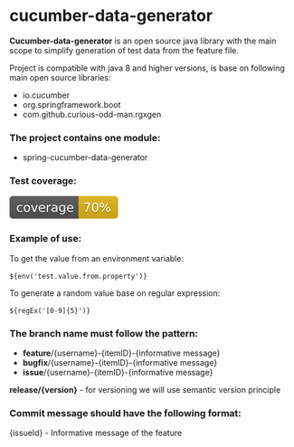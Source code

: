 # cucumber-data-generator

**Cucumber-data-generator** is an open source java library with the main scope to simplify generation of test data from the feature file.

Project is compatible with java 8 and higher versions, is base on following main open source libraries:
* io.cucumber
* org.springframework.boot
* com.github.curious-odd-man.rgxgen
### The project contains one module:

* spring-cucumber-data-generator

### Test coverage:
   ![test coverage](.github/badges/jacoco.svg)

### Example of use:
To get the value from an environment variable:

    ${env('test.value.from.property')}

To generate a random value base on regular expression:

    ${regEx('[0-9]{5}')}

### The branch name must follow the pattern:

* **feature**/{username}-{itemID}-{informative message}
* **bugfix**/{username}-{itemID}-{informative message}
* **issue**/{username}-{itemID}-{informative message}

**release/{version}** - for versioning we will use semantic version principle


### Commit message should have the following format:

{issueId} - Informative message of the feature
